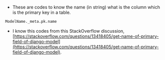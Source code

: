 * These are codes to know the name (in string) what is the column which is the primary key in a table.

```markdown
ModelName._meta.pk.name
```

* I know this codes from this StackOverflow discussion, [https://stackoverflow.com/questions/13418405/get-name-of-primary-field-of-django-model](https://stackoverflow.com/questions/13418405/get-name-of-primary-field-of-django-model).